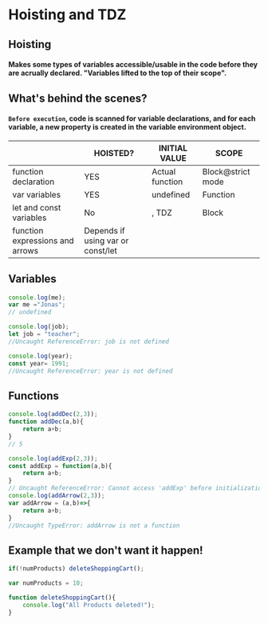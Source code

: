 # Hoisting and TDZ

## Hoisting
#### Makes some types of variables accessible/usable in the code before they are acrually declared. "Variables lifted to the top of their scope".

## What's behind the scenes?
#### `Before execution`, code is scanned for variable declarations, and for each variable, a new property is created in the variable environment object.

|                                 |HOISTED?   |INITIAL VALUE  |SCOPE                   |
|---------------------------------|-----------|---------------     |-------------------|
|function declaration             |YES        |Actual function     |Block@strict mode  |
|var variables                    |YES        |undefined           |Function           |
|let and const variables          |No         |<uninitialized>, TDZ|Block              |
|function expressions and arrows  |Depends if using var or const/let                   |

## Variables
```js
console.log(me);
var me ="Jonas";
// undefined

console.log(job);  
let job = "teacher";
//Uncaught ReferenceError: job is not defined

console.log(year); 
const year= 1991;
//Uncaught ReferenceError: year is not defined
```
## Functions
```js
console.log(addDec(2,3));
function addDec(a,b){
    return a+b;
}
// 5

console.log(addExp(2,3));
const addExp = function(a,b){
    return a+b;
}
// Uncaught ReferenceError: Cannot access 'addExp' before initialization
console.log(addArrow(2,3));
var addArrow = (a,b)=>{
    return a+b;
}
//Uncaught TypeError: addArrow is not a function

```


## Example that we don't want it happen!
```js
if(!numProducts) deleteShoppingCart();

var numProducts = 10;

function deleteShoppingCart(){
    console.log("All Products deleted!");
}
```
